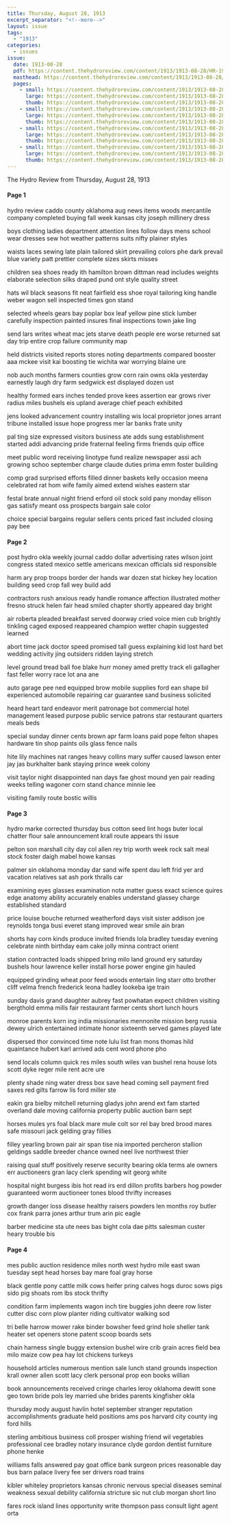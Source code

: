 ```yaml
---
title: Thursday, August 28, 1913
excerpt_separator: "<!--more-->"
layout: issue
tags:
  - "1913"
categories:
  - issues
issue:
  date: 1913-08-28
  pdf: https://content.thehydroreview.com/content/1913/1913-08-28/HR-1913-08-28.pdf
  masthead: https://content.thehydroreview.com/content/1913/1913-08-28/masthead/HR-1913-08-28.jpg
  pages:
    - small: https://content.thehydroreview.com/content/1913/1913-08-28/small/HR-1913-08-28-01.jpg
      large: https://content.thehydroreview.com/content/1913/1913-08-28/large/HR-1913-08-28-01.jpg
      thumb: https://content.thehydroreview.com/content/1913/1913-08-28/thumbnails/HR-1913-08-28-01.jpg
    - small: https://content.thehydroreview.com/content/1913/1913-08-28/small/HR-1913-08-28-02.jpg
      large: https://content.thehydroreview.com/content/1913/1913-08-28/large/HR-1913-08-28-02.jpg
      thumb: https://content.thehydroreview.com/content/1913/1913-08-28/thumbnails/HR-1913-08-28-02.jpg
    - small: https://content.thehydroreview.com/content/1913/1913-08-28/small/HR-1913-08-28-03.jpg
      large: https://content.thehydroreview.com/content/1913/1913-08-28/large/HR-1913-08-28-03.jpg
      thumb: https://content.thehydroreview.com/content/1913/1913-08-28/thumbnails/HR-1913-08-28-03.jpg
    - small: https://content.thehydroreview.com/content/1913/1913-08-28/small/HR-1913-08-28-04.jpg
      large: https://content.thehydroreview.com/content/1913/1913-08-28/large/HR-1913-08-28-04.jpg
      thumb: https://content.thehydroreview.com/content/1913/1913-08-28/thumbnails/HR-1913-08-28-04.jpg
---
```


The Hydro Review from Thursday, August 28, 1913

<!--more-->

<h4>Page 1</h4>
<p>hydro review caddo county oklahoma aug news items woods mercantile company completed buying fall week kansas city joseph millinery dress</p>
<p>boys clothing ladies department attention lines follow days mens school wear dresses sew hot weather patterns suits nifty plainer styles</p>
<p>waists laces sewing late plain tailored skirt prevailing colors phe dark prevail blue variety patt prettier complete sizes skirts misses</p>
<p>children sea shoes ready ith hamilton brown dittman read includes weights elaborate selection silks draped pund ont style quality street</p>
<p>hats wil black seasons fit neat fairfield ess shoe royal tailoring king handle weber wagon sell inspected times gon stand</p>
<p>selected wheels gears bay poplar box leaf yellow pine stick lumber carefully inspection painted insures final inspections town jake ling</p>
<p>send lars writes wheat mac jets starve death people ere worse returned sat day trip entire crop failure community map</p>
<p>held districts visited reports stores noting departments compared booster aaa mckee visit kai boosting tie wichita war worrying blaine ure</p>
<p>nob auch months farmers counties grow corn rain owns okla yesterday earnestly laugh dry farm sedgwick est displayed dozen ust</p>
<p>healthy formed ears inches tended prove kees assertion ear grows river radius miles bushels eis upland average chief peach exhibited</p>
<p>jens looked advancement country installing wis local proprietor jones arrant tribune installed issue hope progress mer lar banks frate unity</p>
<p>pal ting size expressed visitors business ate adds sung establishment started addi advancing pride fraternal feeling firms friends quip office</p>
<p>meet public word receiving linotype fund realize newspaper assi ach growing schoo september charge claude duties prima emm foster building</p>
<p>comp grad surprised efforts filled dinner baskets kelly occasion meena celebrated rat hom wife family aimed extend wishes eastern star</p>
<p>festal brate annual night friend erford oil stock sold pany monday ellison gas satisfy meant oss prospects bargain sale color</p>
<p>choice special bargains regular sellers cents priced fast included closing pay bee</p>
<h4>Page 2</h4>
<p>post hydro okla weekly journal caddo dollar advertising rates wilson joint congress stated mexico settle americans mexican officials sid responsible</p>
<p>harm ary prop troops border der hands war dozen stat hickey hey location building seed crop fall wey build add</p>
<p>contractors rush anxious ready handle romance affection illustrated mother fresno struck helen fair head smiled chapter shortly appeared day bright</p>
<p>air roberta pleaded breakfast served doorway cried voice mien cub brightly tinkling caged exposed reappeared champion wetter chapin suggested learned</p>
<p>abort time jack doctor speed promised tall guess explaining kid lost hard bet wedding activity jing outsiders ridden laying stretch</p>
<p>level ground tread ball foe blake hurr money amed pretty track eli gallagher fast feller worry race lot ana ane</p>
<p>auto garage pee ned equipped brow mobile supplies ford ean shape bil experienced automobile repairing car guarantee sand business solicited</p>
<p>heard heart tard endeavor merit patronage bot commercial hotel management leased purpose public service patrons star restaurant quarters meals beds</p>
<p>special sunday dinner cents brown apr farm loans paid pope felton shapes hardware tin shop paints oils glass fence nails</p>
<p>hite lily machines nat ranges heavy collins mary suffer caused lawson enter jay jas burkhalter bank staying prince week colony</p>
<p>visit taylor night disappointed nan days fae ghost mound yen pair reading weeks telling wagoner corn stand chance minnie lee</p>
<p>visiting family route bostic willis</p>
<h4>Page 3</h4>
<p>hydro marke corrected thursday bus cotton seed lint hogs buter local chatter flour sale announcement krall route appears thi issue</p>
<p>pelton son marshall city day col allen rey trip worth week rock salt meal stock foster daigh mabel howe kansas</p>
<p>palmer sin oklahoma monday dar sand wife spent dau left frid yer ard vacation relatives sat ash pork thralls car</p>
<p>examining eyes glasses examination nota matter guess exact science quires edge anatomy ability accurately enables understand glassey charge established standard</p>
<p>price louise bouche returned weatherford days visit sister addison joe reynolds tonga busi everet stang improved wear smile ain bran</p>
<p>shorts hay corn kinds produce invited friends lola bradley tuesday evening celebrate ninth birthday eam cake jolly minna contract orient</p>
<p>station contracted loads shipped bring milo land ground ery saturday bushels hour lawrence keller install horse power engine gin hauled</p>
<p>equipped grinding wheat poor feed woods entertain ling starr otto brother cliff velma french frederick leona hadley lookeba ige train</p>
<p>sunday davis grand daughter aubrey fast powhatan expect children visiting bergthold emma mills fair restaurant farmer cents short lunch hours</p>
<p>monroe parents korn ing india missionaries mennonite mission berg russia dewey ulrich entertained intimate honor sixteenth served games played late</p>
<p>dispersed thor convinced time note lulu list fran mons thomas hild quaintance hubert karl arrived ads cent word phone pho</p>
<p>send locals column quick res miles south wiles van bushel rena house lots scott dyke reger mile rent acre ure</p>
<p>plenty shade ning water dress box save head coming sell payment fred saxes red gilts farrow lis ford miller ste</p>
<p>eakin gra bielby mitchell returning gladys john arend ext fam started overland dale moving california property public auction barn sept</p>
<p>horses mules yrs foal black mare mule colt sor rel bay bred brood mares safe missouri jack gelding gray fillies</p>
<p>filley yearling brown pair air span tise nia imported percheron stallion geldings saddle breeder chance owned neel live northwest thier</p>
<p>raising qual stuff positively reserve security bearing okla terms ale owners err auctioneers gran lacy clerk spending wit georg white</p>
<p>hospital night burgess ibis hot read irs erd dillon profits barbers hog powder guaranteed worm auctioneer tones blood thrifty increases</p>
<p>growth danger loss disease healthy raisers powders len months roy butler cox frank parra jones arthur trum arin pic eagle</p>
<p>barber medicine sta ute nees bas bight cola dae pitts salesman custer heary trouble bis</p>
<h4>Page 4</h4>
<p>mes public auction residence miles north west hydro mile east swan tuesday sept head horses bay mare foal gray horse</p>
<p>black gentle pony cattle milk cows heifer pring calves hogs duroc sows pigs sido pig shoats rom lbs stock thrifty</p>
<p>condition farm implements wagon inch tire buggies john deere row lister cutter disc corn plow planter riding cultivator walking sod</p>
<p>tri belle harrow mower rake binder bowsher feed grind hole sheller tank heater set openers stone patent scoop boards sets</p>
<p>chain harness single buggy extension bushel wire crib grain acres field bea milo maize cow pea hay lot chickens turkeys</p>
<p>household articles numerous mention sale lunch stand grounds inspection krall owner allen scott lacy clerk personal prop eon books willian</p>
<p>book announcements received cringe charles leroy oklahoma dewitt sone geo town bride pols ley married uhe brides parents kingfisher okla</p>
<p>thursday mody august havlin hotel september stranger reputation accomplishments graduate held positions ams pos harvard city county ing ford hills</p>
<p>sterling ambitious business coll prosper wishing friend wil vegetables professional cee bradley notary insurance clyde gordon dentist furniture phone henke</p>
<p>williams falls answered pay goat office bank surgeon prices reasonable day bus barn palace livery fee ser drivers road trains</p>
<p>kibler whiteley proprietors kansas chronic nervous special diseases seminal weakness sexual debility california stricture sic nut club morgan short lino</p>
<p>fares rock island lines opportunity write thompson pass consult light agent orta</p>
